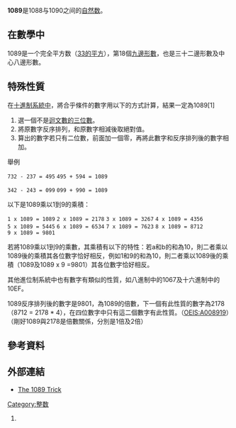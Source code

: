 **1089**是1088与1090之间的[自然数](../Page/自然数.md "wikilink")。

## 在數學中

1089是一个完全平方数（[33的平方](https://zh.wikipedia.org/wiki/33 "wikilink")），第18個[九邊形數](https://zh.wikipedia.org/wiki/九邊形數 "wikilink")，也是三十二邊形數及中心八邊形數。

## 特殊性質

在[十進制系統中](https://zh.wikipedia.org/wiki/十進制 "wikilink")，將合乎條件的數字用以下的方式計算，結果一定為1089\[1\]

1.  選一個不是[迴文數的三位數](https://zh.wikipedia.org/wiki/迴文數 "wikilink")。
2.  將原數字反序排列，和原數字相減後取絕對值。
3.  算出的數字若只有二位數，前面加一個零，再將此數字和反序排列後的數字相加。

舉例

`732 - 237 = 495`
`495 + 594 = 1089`

`342 - 243 = 099`
`099 + 990 = 1089`

以下是1089乘以1到9的乘積：

`1 x 1089 = 1089`
`2 x 1089 = 2178`
`3 x 1089 = 3267`
`4 x 1089 = 4356`
`5 x 1089 = 5445`
`6 x 1089 = 6534`
`7 x 1089 = 7623`
`8 x 1089 = 8712`
`9 x 1089 = 9801`

若將1089乘以1到9的乘數，其乘積有以下的特性：若a和b的和為10，則二者乘以1089後的乘積其各位數字恰好相反，例如1和9的和為10，則二者乘以1089後的乘積（1089及1089 x 9 =9801）其各位數字恰好相反。

其他進位制系統中也有數字有類似的性質，如八進制中的1067及十六進制中的10EF。

1089反序排列後的數字是9801，為1089的倍數，下一個有此性質的數字為2178（8712 = 2178 \* 4），在四位數字中只有這二個數字有此性質。（[OEIS:A008919](https://zh.wikipedia.org/wiki/OEIS:A008919 "wikilink")）（剛好1089與2178是倍數關係，分別是1倍及2倍）

## 參考資料

## 外部連結

  - [The 1089 Trick](http://www.murderousmaths.co.uk/games/1089.htm)

[Category:整数](https://zh.wikipedia.org/wiki/Category:整数 "wikilink")

1.